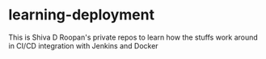 # learning-deployment
This is Shiva D Roopan's private repos to learn how the stuffs work around in CI/CD integration with Jenkins and Docker
